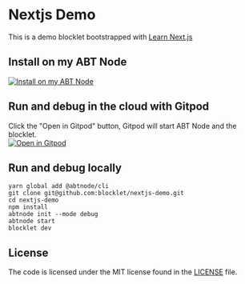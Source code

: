# Nextjs Demo

This is a demo blocklet bootstrapped with [Learn Next.js](https://nextjs.org/learn)

## Install on my ABT Node

[![Install on my ABT Node](https://raw.githubusercontent.com/blocklet/development-guide/main/assets/install_on_abtnode.svg)](https://install.arcblock.io/?action=blocklet-install&meta_url=https%3A%2F%2Fgithub.com%2Fblocklet%2Fnextjs-demo%2Freleases%2Fdownload%2Fv1.0.3%2Fblocklet.json)

## Run and debug in the cloud with Gitpod

Click the "Open in Gitpod" button, Gitpod will start ABT Node and the blocklet.<br>[![Open in Gitpod](https://gitpod.io/button/open-in-gitpod.svg)](https://gitpod.io/#https://github.com/blocklet/nextjs-demo)

## Run and debug locally

```shell
yarn global add @abtnode/cli
git clone git@github.com:blocklet/nextjs-demo.git
cd nextjs-demo
npm install
abtnode init --mode debug
abtnode start
blocklet dev
```

## License

The code is licensed under the MIT license found in the
[LICENSE](LICENSE) file.
